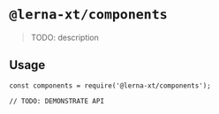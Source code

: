 # `@lerna-xt/components`

> TODO: description

## Usage

```
const components = require('@lerna-xt/components');

// TODO: DEMONSTRATE API
```
